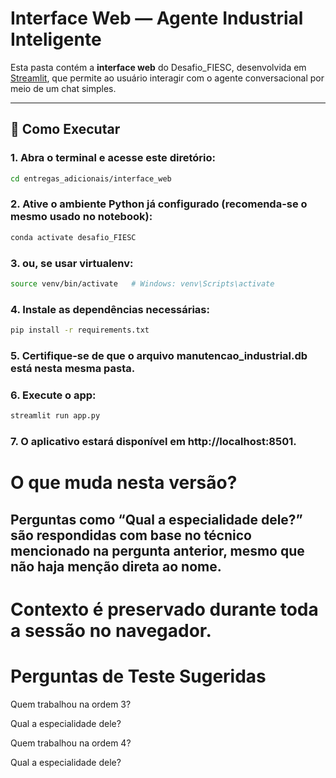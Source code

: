 # Interface Web — Agente Industrial Inteligente

Esta pasta contém a **interface web** do Desafio_FIESC, desenvolvida em [Streamlit](https://streamlit.io/), que permite ao usuário interagir com o agente conversacional por meio de um chat simples.

---

## 🚀 Como Executar

### 1. Abra o terminal e acesse este diretório:
   ```bash
   cd entregas_adicionais/interface_web
  ```

### 2. Ative o ambiente Python já configurado (recomenda-se o mesmo usado no notebook):
   ```bash
conda activate desafio_FIESC
  ```
### 3. ou, se usar virtualenv:
   ```bash
source venv/bin/activate   # Windows: venv\Scripts\activate
  ```
### 4. Instale as dependências necessárias:
   ```bash
pip install -r requirements.txt
  ```
### 5. Certifique-se de que o arquivo manutencao_industrial.db está nesta mesma pasta.

### 6. Execute o app:
   ```bash
streamlit run app.py
  ```
### 7. O aplicativo estará disponível em http://localhost:8501.


# O que muda nesta versão?
## Perguntas como “Qual a especialidade dele?” são respondidas com base no técnico mencionado na pergunta anterior, mesmo que não haja menção direta ao nome.

# Contexto é preservado durante toda a sessão no navegador.

# Perguntas de Teste Sugeridas

Quem trabalhou na ordem 3?

Qual a especialidade dele?

Quem trabalhou na ordem 4?

Qual a especialidade dele?
